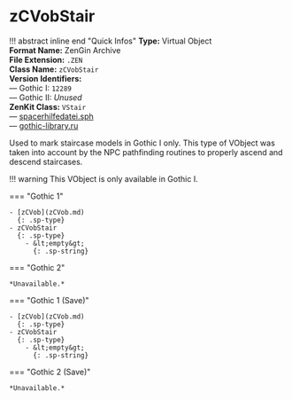 # zCVobStair

!!! abstract inline end "Quick Infos"
    **Type:** Virtual Object<br/>
    **Format Name:** ZenGin Archive<br/>
    **File Extension:** `.ZEN`<br/>
    **Class Name:** `zCVobStair`<br/>
    **Version Identifiers:**<br />
    — Gothic I: `12289`<br/>
    — Gothic II: *Unused*<br/>
    **ZenKit Class:** `VStair`<br/>
    — [spacerhilfedatei.sph](https://wiki.worldofgothic.de/doku.php?id=spacer:hilfedatei)<br/>
    — [gothic-library.ru](http://www.gothic-library.ru/publ/class_zcvobstair/1-1-0-499)


Used to mark staircase models in Gothic I only. This type of VObject was taken into account by the NPC pathfinding
routines to properly ascend and descend staircases.

!!! warning
    This VObject is only available in Gothic I.

=== "Gothic 1"

    - [zCVob](zCVob.md)
      {: .sp-type}
    - zCVobStair
      {: .sp-type}
        - &lt;empty&gt;
          {: .sp-string}

=== "Gothic 2"

    *Unavailable.*

=== "Gothic 1 (Save)"

    - [zCVob](zCVob.md)
      {: .sp-type}
    - zCVobStair
      {: .sp-type}
        - &lt;empty&gt;
          {: .sp-string}

=== "Gothic 2 (Save)"

    *Unavailable.*
